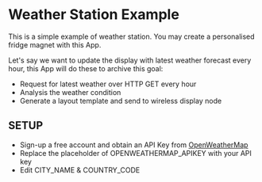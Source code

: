 # Weather Station Example

This is a simple example of weather station. You may create a personalised fridge magnet with this App.

Let's say we want to update the display with latest weather forecast every hour, this App will do these to archive this goal:

- Request for latest weather over HTTP GET every hour
- Analysis the weather condition
- Generate a layout template and send to wireless display node

## SETUP

- Sign-up a free account and obtain an API Key from [OpenWeatherMap](https://home.openweathermap.org/api_keys)
- Replace the placeholder of OPENWEATHERMAP_APIKEY with your API key
- Edit CITY_NAME & COUNTRY_CODE


